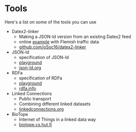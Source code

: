 # Tools

Here's a list on some of the tools you can use

* Datex2-linker
    * Making a JSON-ld version from an existing Datex2 feed
    * online [example](http://95.85.15.16:8008) with Flemish traffic data
    * [github.com/oSoc16/datex2-linker](https://github.com/osoc16/datex2-linker)
* JSON-ld
    * specification of JSON-ld
    * [playground](http://json-ld.org/playground)
    * [json-ld.org](http://json-ld.org)
* RDFa
    * specification of RDFa
    * [playground](https://rdfa.info/play)
    * [rdfa.info](https://rdfa.info)
* Linked Connections
    * Public transport
    * Combining different linked datasets
    * [linkedconnections.org](http://linkedconnections.org)
* BioTope
    * Internet of Things in a linked data way
    * [biotope.cs.hut.fi](http://biotope.cs.hut.fi)
